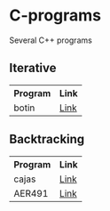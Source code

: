 # C-programs
Several C++ programs

<h2> Iterative </h2>
<table>
  <tr>
    <th>Program</th>
    <th>Link</th>
  </tr>
  <tr>
    <td>botin</td>
    <td><a href=https://github.com/javVM/C-programs/blob/main/iterative/botin.cpp>Link</a></td>
  </tr>
</table>

<h2> Backtracking </h2>
<table>
  <tr>
    <th>Program</th>
    <th>Link</th>
  </tr>
  <tr>
    <td>cajas</td>
    <td><a href=https://github.com/javVM/C-programs/blob/main/backtracking/cajas.cpp>Link</a></td>
  </tr>
  <tr>
    <td>AER491</td>
    <td><a href=https://github.com/javVM/C-programs/blob/main/backtracking/AER491.cpp>Link</a></td>
  </tr>
</table>
